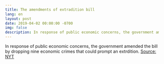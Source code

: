 ```yaml
---
title: The amendments of extradition bill
lang: en
layout: post
date: 2019-04-02 00:00:00 -0700
img: false
description: In response of public economic concerns, the government amended the bill by dropping nine economic crimes that could prompt an extrdition.
---
```



In response of public economic concerns, the government amended the bill by dropping nine economic crimes that could prompt an extrdition.
[Source: NYT](https://www.nytimes.com/2019/04/03/world/asia/hong-kong-extradition-law-china.html)